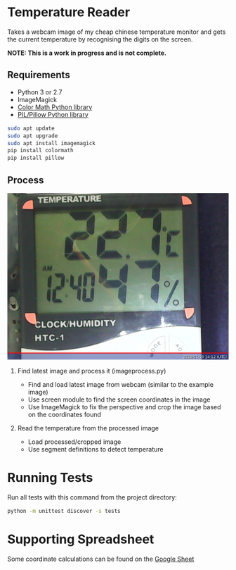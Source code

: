 # Temperature Reader

Takes a webcam image of my cheap chinese temperature monitor and gets the current temperature by recognising the digits on the screen.

**NOTE: This is a work in progress and is not complete.**

## Requirements

 * Python 3 or 2.7
 * ImageMagick
 * [Color Math Python library](https://pypi.python.org/pypi/colormath/)
 * [PIL/Pillow Python library](https://pillow.readthedocs.io/en/latest/)

```bash
sudo apt update
sudo apt upgrade
sudo apt install imagemagick
pip install colormath
pip install pillow
```

## Process

![Chinese Temperature Monitor](https://raw.githubusercontent.com/gondrup/temperature_reader/master/test_images/auto_2018-01-29_141232.jpg "Chinese Temperature Monitor")

1. Find latest image and process it (imageprocess.py)
	- Find and load latest image from webcam (similar to the example image)
	- Use screen module to find the screen coordinates in the image
	- Use ImageMagick to fix the perspective and crop the image based on the coordinates found

2. Read the temperature from the processed image
	- Load processed/cropped image
	- Use segment definitions to detect temperature

# Running Tests

Run all tests with this command from the project directory:

```bash
python -m unittest discover -s tests
```

# Supporting Spreadsheet

Some coordinate calculations can be found on the [Google Sheet](https://docs.google.com/spreadsheets/d/14z58qDwLv3IFIqYmGrKh-dDi_LGai2fQFcGIiLmRNcQ/edit)